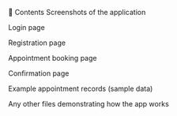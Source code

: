 📸 Contents
Screenshots of the application

Login page

Registration page

Appointment booking page

Confirmation page

Example appointment records (sample data)

Any other files demonstrating how the app works
